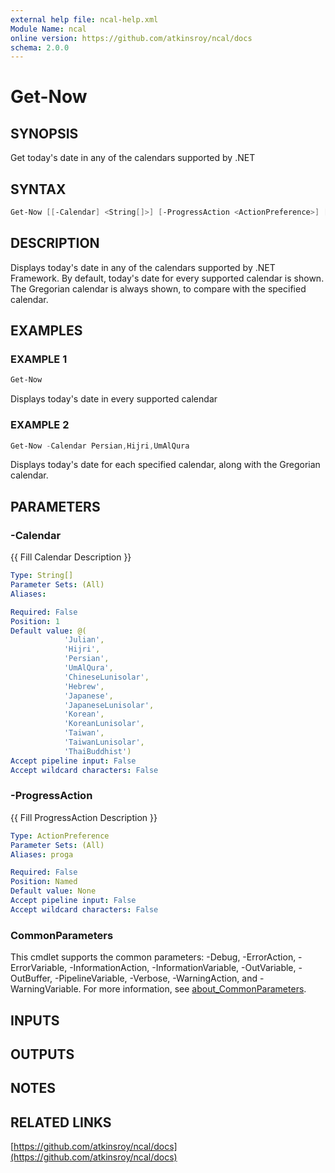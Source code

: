 ```yaml
---
external help file: ncal-help.xml
Module Name: ncal
online version: https://github.com/atkinsroy/ncal/docs
schema: 2.0.0
---
```


# Get-Now

## SYNOPSIS

Get today's date in any of the calendars supported by .NET

## SYNTAX

```PowerShell
Get-Now [[-Calendar] <String[]>] [-ProgressAction <ActionPreference>] [<CommonParameters>]
```

## DESCRIPTION

Displays today's date in any of the calendars supported by .NET Framework. By default, today's date for every
supported calendar is shown. The Gregorian calendar is always shown, to compare with the specified calendar.

## EXAMPLES

### EXAMPLE 1

```PowerShell
Get-Now
```

Displays today's date in every supported calendar

### EXAMPLE 2

```PowerShell
Get-Now -Calendar Persian,Hijri,UmAlQura
```

Displays today's date for each specified calendar, along with the Gregorian calendar.

## PARAMETERS

### -Calendar

{{ Fill Calendar Description }}

```yaml
Type: String[]
Parameter Sets: (All)
Aliases:

Required: False
Position: 1
Default value: @(
            'Julian',
            'Hijri',
            'Persian',
            'UmAlQura',
            'ChineseLunisolar',
            'Hebrew',
            'Japanese',
            'JapaneseLunisolar',
            'Korean',
            'KoreanLunisolar',
            'Taiwan',
            'TaiwanLunisolar',
            'ThaiBuddhist')
Accept pipeline input: False
Accept wildcard characters: False
```

### -ProgressAction

{{ Fill ProgressAction Description }}

```yaml
Type: ActionPreference
Parameter Sets: (All)
Aliases: proga

Required: False
Position: Named
Default value: None
Accept pipeline input: False
Accept wildcard characters: False
```

### CommonParameters

This cmdlet supports the common parameters: -Debug, -ErrorAction, -ErrorVariable, -InformationAction, -InformationVariable, -OutVariable, -OutBuffer, -PipelineVariable, -Verbose, -WarningAction, and -WarningVariable. For more information, see [about_CommonParameters](http://go.microsoft.com/fwlink/?LinkID=113216).

## INPUTS

## OUTPUTS

## NOTES

## RELATED LINKS

[https://github.com/atkinsroy/ncal/docs](https://github.com/atkinsroy/ncal/docs)
